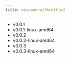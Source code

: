```yaml
---
title: oss/azure/throttled
---
```

- v0.0.1
- v0.0.1-linux-amd64
- v0.0.2
- v0.0.2-linux-amd64
- v0.0.3
- v0.0.3-linux-amd64
